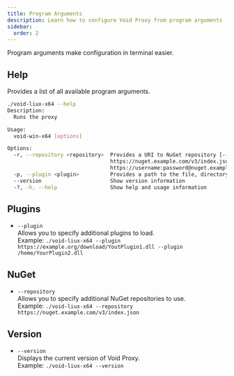 ```yaml
---
title: Program Arguments
description: Learn how to configure Void Proxy from program arguments
sidebar:
  order: 2
---
```


Program arguments make configuration in terminal easier.

## Help
Provides a list of all available program arguments.
```bash
./void-liux-x64 --help
Description:
  Runs the proxy

Usage:
  void-win-x64 [options]

Options:
  -r, --repository <repository>  Provides a URI to NuGet repository [--repository
                                 https://nuget.example.com/v3/index.json or --repository
                                 https://username:password@nuget.example.com/v3/index.json].
  -p, --plugin <plugin>          Provides a path to the file, directory or url to load plugin.
  --version                      Show version information
  -?, -h, --help                 Show help and usage information
```

## Plugins
- `--plugin`  
  Allows you to specify additional plugins to load.  
  Example: `./void-liux-x64 --plugin https://example.org/download/YoutPlugin1.dll --plugin /home/YourPlugin2.dll`

## NuGet
- `--repository`  
  Allows you to specify additional NuGet repositories to use.  
  Example: `./void-liux-x64 --repository https://nuget.example.com/v3/index.json`

## Version
- `--version`  
  Displays the current version of Void Proxy.  
  Example: `./void-liux-x64 --version`
